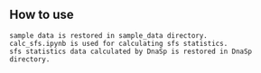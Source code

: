 ## How to use
	sample data is restored in sample_data directory.
	calc_sfs.ipynb is used for calculating sfs statistics. 
	sfs statistics data calculated by DnaSp is restored in DnaSp directory. 
	
	